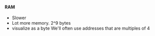 #### RAM
- Slower
- Lot more memory. 2^9 bytes
- visualize as a byte
We'll often use addresses that are multiples of 4


<!--stackedit_data:
eyJoaXN0b3J5IjpbLTEwMjUzOTYzMzAsMjA5NDc3Njk0NF19
-->